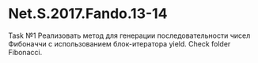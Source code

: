 # Net.S.2017.Fando.13-14

Task №1
Реализовать метод для генерации  последовательности чисел Фибоначчи с использованием блок-итератора yield.
Check folder Fibonacci.
